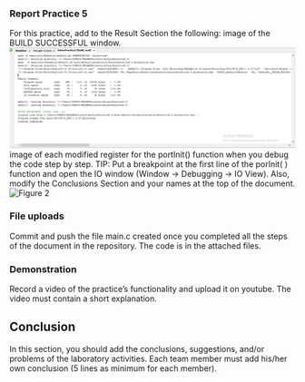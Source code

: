 ### Report Practice 5
For this practice, add to the Result Section the following:
image of the BUILD SUCCESSFUL window.
![Figure 1](./CapturaBuildSuccessful.PNG)
image of each modified register for the portInit() function when you debug the code step by step. TIP: Put a breakpoint at the first line of the porInit( ) function and open the IO window (Window → Debugging → IO View). Also, modify the Conclusions Section and your names at the top of the document.
![Figure 2](/.CapturaIO.PNG)

### File uploads
Commit and push the file main.c created once you completed all the steps of the document in the repository.
The code is in the attached files.

### Demonstration
Record a video of the practice’s functionality and upload it on youtube. The video must contain a short explanation.

## Conclusion

In this section, you should add the conclusions, suggestions, and/or problems of the laboratory activities. Each team member must add his/her own conclusion (5 lines as minimum for each member).
